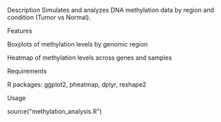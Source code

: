 Description
Simulates and analyzes DNA methylation data by region and condition (Tumor vs Normal).

Features

Boxplots of methylation levels by genomic region

Heatmap of methylation levels across genes and samples

Requirements

R packages: ggplot2, pheatmap, dplyr, reshape2

Usage

source("methylation_analysis.R")
